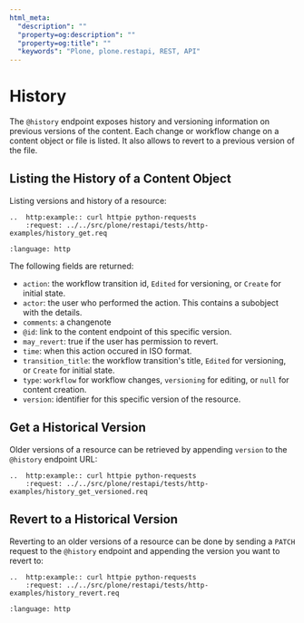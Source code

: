 ```yaml
---
html_meta:
  "description": ""
  "property=og:description": ""
  "property=og:title": ""
  "keywords": "Plone, plone.restapi, REST, API"
---
```


# History

The `@history` endpoint exposes history and versioning information on previous versions of the content.
Each change or workflow change on a content object or file is listed.
It also allows to revert to a previous version of the file.


## Listing the History of a Content Object

Listing versions and history of a resource:

```{eval-rst}
..  http:example:: curl httpie python-requests
    :request: ../../src/plone/restapi/tests/http-examples/history_get.req
```

```{literalinclude} ../../src/plone/restapi/tests/http-examples/history_get.resp
:language: http
```

The following fields are returned:

- `action`: the workflow transition id, `Edited` for versioning, or `Create` for initial state.
- `actor`: the user who performed the action. This contains a subobject with the details.
- `comments`: a changenote
- `@id`: link to the content endpoint of this specific version.
- `may_revert`: true if the user has permission to revert.
- `time`: when this action occured in ISO format.
- `transition_title`: the workflow transition's title, `Edited` for versioning, or `Create` for initial state.
- `type`: `workflow` for workflow changes, `versioning` for editing, or `null` for content creation.
- `version`: identifier for this specific version of the resource.


## Get a Historical Version

Older versions of a resource can be retrieved by appending `version` to the `@history` endpoint URL:

```{eval-rst}
..  http:example:: curl httpie python-requests
    :request: ../../src/plone/restapi/tests/http-examples/history_get_versioned.req
```


## Revert to a Historical Version

Reverting to an older versions of a resource can be done by sending a `PATCH` request to the `@history` endpoint and appending the version you want to revert to:

```{eval-rst}
..  http:example:: curl httpie python-requests
    :request: ../../src/plone/restapi/tests/http-examples/history_revert.req
```

```{literalinclude} ../../src/plone/restapi/tests/http-examples/history_revert.resp
:language: http
```
